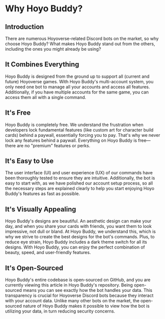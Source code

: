 # Why Hoyo Buddy?

## Introduction

There are numerous Hoyoverse-related Discord bots on the market, so why choose Hoyo Buddy? What makes Hoyo Buddy stand out from the others, including the ones you might already be using?

## It Combines Everything

Hoyo Buddy is designed from the ground up to support all (current and future) Hoyoverse games. With Hoyo Buddy's multi-account system, you only need one bot to manage all your accounts and access all features. Additionally, if you have multiple accounts for the same game, you can access them all with a single command.

## It's Free

Hoyo Buddy is completely free. We understand the frustration when developers lock fundamental features (like custom art for character build cards) behind a paywall, essentially forcing you to pay. That's why we never lock any features behind a paywall. Everything on Hoyo Buddy is free—there are no "premium" features or perks.

## It's Easy to Use

The user interface (UI) and user experience (UX) of our commands have been thoroughly tested to ensure they are intuitive. Additionally, the bot is easy to start with, as we have polished our account setup process, so all the necessary steps are explained clearly to help you start enjoying Hoyo Buddy's features as fast as possible.

## It's Visually Appealing

Hoyo Buddy's designs are beautiful. An aesthetic design can make your day, and when you share your cards with friends, you want them to look impressive, not dull or bland. At Hoyo Buddy, we understand this, which is why we strive to create the best designs for the bot's commands. Plus, to reduce eye strain, Hoyo Buddy includes a dark theme switch for all its designs. With Hoyo Buddy, you can enjoy the perfect combination of beauty, speed, and user-friendly features.

## It's Open-Sourced

Hoyo Buddy's entire codebase is open-sourced on GitHub, and you are currently viewing this article in Hoyo Buddy's repository. Being open-sourced means you can see exactly how the bot handles your data. This transparency is crucial for Hoyoverse Discord bots because they interact with your account data. Unlike many other bots on the market, the open-sourced nature of Hoyo Buddy makes it possible to view how the bot is utilizing your data, in turn reducing security concerns.
